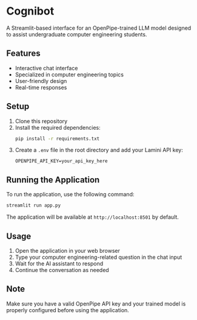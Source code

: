 # Cognibot

A Streamlit-based interface for an OpenPipe-trained LLM model designed to assist undergraduate computer engineering students.

## Features

- Interactive chat interface
- Specialized in computer engineering topics
- User-friendly design
- Real-time responses

## Setup

1. Clone this repository
2. Install the required dependencies:
   ```bash
   pip install -r requirements.txt
   ```
3. Create a `.env` file in the root directory and add your Lamini API key:
   ```
   OPENPIPE_API_KEY=your_api_key_here
   ```

## Running the Application

To run the application, use the following command:
```bash
streamlit run app.py
```

The application will be available at `http://localhost:8501` by default.

## Usage

1. Open the application in your web browser
2. Type your computer engineering-related question in the chat input
3. Wait for the AI assistant to respond
4. Continue the conversation as needed

## Note

Make sure you have a valid OpenPipe API key and your trained model is properly configured before using the application. 
